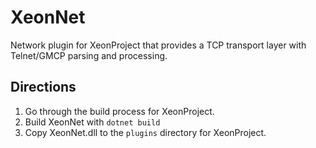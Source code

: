 # XeonNet

Network plugin for XeonProject that provides a TCP transport layer with Telnet/GMCP parsing and processing.

## Directions
1. Go through the build process for XeonProject.
2. Build XeonNet with `dotnet build`
3. Copy XeonNet.dll to the `plugins` directory for XeonProject.